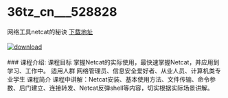 # 36tz_cn___528828
网络工具netcat的秘诀
[下载地址](http://www.36tz.cn/article/528828 "下载地址")
<br/></br>[![download](http://36tz.cn/muke_img/2019_11_356-54-300x200.jpg "下载地址")](http://www.36tz.cn/article/528828 "下载地址")
<br/></br>### 课程介绍:
课程目标
掌握Netcat的实际使用，最快速掌握Netcat，并应用到学习、工作中。
适用人群
网络管理员、信息安全爱好者、从业人员、计算机类专业学生
课程简介
课程中讲解：Netcat安装、基本使用方法、文件传输、命令参数、后门建立、连接转发、Netcat反弹shell等内容，切实根据实际场景讲解。


